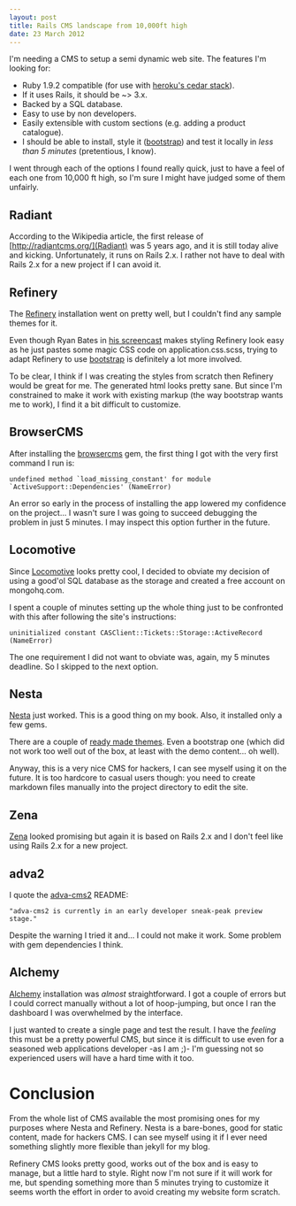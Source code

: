 ```yaml
---
layout: post
title: Rails CMS landscape from 10,000ft high
date: 23 March 2012
---
```


I'm needing a CMS to setup a semi dynamic web site. The features I'm looking for:

* Ruby 1.9.2 compatible (for use with [heroku's cedar stack](http://devcenter.heroku.com/articles/cedar)).
* If it uses Rails, it should be ~> 3.x.
* Backed by a SQL database.
* Easy to use by non developers.
* Easily extensible with custom sections (e.g. adding a product catalogue).
* I should  be able to install, style it ([bootstrap](http://twitter.github.com/bootstrap/)) and test it locally in *less than 5 minutes* (pretentious, I know).

I went through each of the options I found really quick, just to have a
feel of each one from 10,000 ft high, so I'm sure I might have judged
some of them unfairly.

## Radiant

According to the Wikipedia article, the first release of
[http://radiantcms.org/](Radiant) was 5 years ago, and it is still today
alive and kicking. Unfortunately, it runs on Rails 2.x. I rather not
have to deal with Rails 2.x for a new project if I can avoid it.

## Refinery

The [Refinery](http://refinerycms.com/) installation went on pretty
well, but I couldn't find any sample themes for it.

Even though Ryan Bates in
[his screencast](http://railscasts.com/episodes/332-refinery-cms-basics)
makes styling Refinery look easy as he just pastes some magic CSS code
on application.css.scss, trying to adapt Refinery to use [bootstrap](http://twitter.github.com/bootstrap/) is
definitely a lot more involved.

To be clear, I think if I was creating the styles from scratch then
Refinery would be great for me. The generated html looks pretty sane.
But since I'm constrained to make it work with existing markup (the way
bootstrap wants me to work), I find it a bit difficult to customize.

## BrowserCMS

After installing the [browsercms](http://www.browsercms.org/) gem, the
first thing I got with the very first command I run is:

    undefined method `load_missing_constant' for module `ActiveSupport::Dependencies' (NameError)

An error so early in the process of installing the app lowered my
confidence on the project... I wasn't sure I was going to succeed
debugging the problem in just 5 minutes. I may inspect this option
further in the future.

## Locomotive

Since [Locomotive](http://locomotivecms.com/) looks pretty cool, I
decided to obviate my decision of using a good'ol SQL database as the
storage and created a free account on mongohq.com.

I spent a couple of minutes setting up the whole thing just to be confronted
with this after following the site's instructions:

    uninitialized constant CASClient::Tickets::Storage::ActiveRecord (NameError)

The one requirement I did not want to obviate was, again, my 5 minutes
deadline. So I skipped to the next option.

## Nesta

[Nesta](http://nestacms.com/) just worked. This is a good thing on my
book. Also, it installed only a few gems.

There are a couple of
[ready made themes](https://github.com/search?q=nesta-theme&type=Everything&repo=&langOverride=&start_value=1). Even a bootstrap one (which did not work too well out of the box, at least with
the demo content... oh well).

Anyway, this is a very nice CMS for hackers, I can see myself using it on the
future. It is too hardcore to casual users though: you need to create markdown
files manually into the project directory to edit the site.

## Zena

[Zena](http://zenadmin.org/) looked promising but again it is based on
Rails 2.x and I don't feel like using Rails 2.x for a new project.

## adva2

I quote the [adva-cms2](https://github.com/svenfuchs/adva-cms2) README:

    "adva-cms2 is currently in an early developer sneak-peak preview stage."

Despite the warning I tried it and... I could not make it work. Some
problem with gem dependencies I think.

## Alchemy

[Alchemy](http://alchemy-cms.com/) installation was *almost*
straightforward. I got a couple of errors but I could correct manually
without a lot of hoop-jumping, but once I ran the dashboard I was
overwhelmed by the interface.

I just wanted to create a single page and test the result. I have the
*feeling* this must be a pretty powerful CMS, but since it is difficult
to use even for a seasoned web applications developer -as I am ;)- I'm
guessing not so experienced users will have a hard time with it too.

# Conclusion

From the whole list of CMS available the most promising ones for my
purposes where Nesta and Refinery. Nesta is a bare-bones, good for
static content, made for hackers CMS. I can see myself using it if I
ever need something slightly more flexible than jekyll for my blog.

Refinery CMS looks pretty good, works out of the box and is easy to
manage, but a little hard to style. Right now I'm not sure if it will
work for me, but spending something more than 5 minutes trying to
customize it seems worth the effort in order to avoid creating my
website form scratch.
